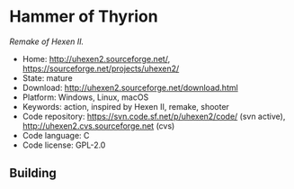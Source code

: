 # Hammer of Thyrion

_Remake of Hexen II._

- Home: http://uhexen2.sourceforge.net/, https://sourceforge.net/projects/uhexen2/
- State: mature
- Download: http://uhexen2.sourceforge.net/download.html
- Platform: Windows, Linux, macOS
- Keywords: action, inspired by Hexen II, remake, shooter
- Code repository: https://svn.code.sf.net/p/uhexen2/code/ (svn active), http://uhexen2.cvs.sourceforge.net (cvs)
- Code language: C
- Code license: GPL-2.0

## Building
